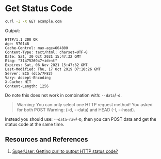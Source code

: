 # Get Status Code

```bash
curl -I -X GET example.com
```

Output:

```text
HTTP/1.1 200 OK
Age: 570148
Cache-Control: max-age=604800
Content-Type: text/html; charset=UTF-8
Date: Sat, 30 Oct 2021 15:47:32 GMT
Etag: "3147526947+ident"
Expires: Sat, 06 Nov 2021 15:47:32 GMT
Last-Modified: Thu, 17 Oct 2019 07:18:26 GMT
Server: ECS (dcb/7F82)
Vary: Accept-Encoding
X-Cache: HIT
Content-Length: 1256
```

Do note this does not work in combination with: `--data`/`-d`.

> Warning: You can only select one HTTP request method! You asked for both POST
> Warning: (-d, --data) and HEAD (-I, --head).

Instead you should use: `--data-raw`/`-D`, then you can POST data and get the status code at the same time.

## Resources and References

1. [SuperUser: Getting curl to output HTTP status code?](https://superuser.com/questions/272265/getting-curl-to-output-http-status-code)
